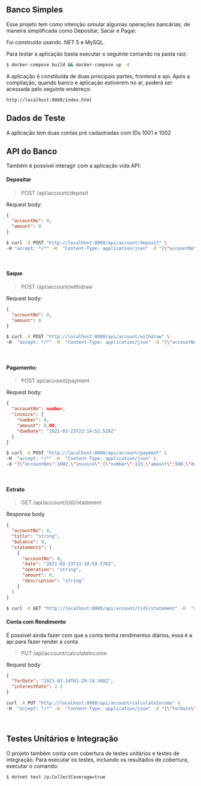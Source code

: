 ## Banco Simples

Esse projeto tem como intenção simular algumas operações bancárias, de maneira simplificada como Depositar, Sacar e Pagar.

Foi construído usando .NET 5 e MySQL. 

Para testar a aplicação basta executar o seguinte comando na pasta raiz:

```bash
$ docker-compose build && docker-compose up -d
```

A aplicação é constituída de duas principais partes, frontend e api. Após a compilação, quando banco e aplicação estiverem no ar, poderá ser acessada pelo seguinte endereço:

`http://localhost:8080/index.html`


## Dados de Teste
A aplicação tem duas contas pré cadastradas com IDs 1001 e 1002

## API do Banco
Também é possível interagir com a aplicação vida API:

#### Depositar

> POST /api/account/deposit
> 
 Request body:
 ```json
 {
   "accountNo": 0,
   "amount": 0
 }
 ```

```bash
$ curl -X POST "http://localhost:8080/api/account/deposit" \
-H "accept: */*" -H  "Content-Type: application/json" -d "{\"accountNo\":1002,\"amount\":100}"
```

<br />

#### Saque

> POST /api/account/withdraw
 
 Request body:
 ```json
 {
   "accountNo": 0,
   "amount": 0
 }
 ```

```bash
$ curl -X POST "http://localhost:8080/api/account/withdraw" \
-H  "accept: */*" -H  "Content-Type: application/json" -d "{\"accountNo\":1002,\"amount\":100}"
```

<br />

#### Pagamento: 
> POST api/account/payment

Request body:
```json
{
  "accountNo": number,
  "invoice": {
    "number": 0,
    "amount": 0.00,
    "dueDate": "2021-03-23T23:14:52.526Z"
  }
}
```

```bash
$ curl -X POST "http://localhost:8080/api/account/payment" \
-H  "accept: */*" -H  "Content-Type: application/json" \
-d "{\"accountNo\":1002,\"invoice\":{\"number\":123,\"amount\":500,\"dueDate\":\"2021-03-23T23:14:52.526Z\"}}"
```

<br />

#### Extrato
> GET /api/account/\{id\}/statement

Response body
```json
{
  "accountNo": 0,
  "title": "string",
  "balance": 0,
  "statements": [
    {
      "accountNo": 0,
      "date": "2021-03-23T23:18:59.576Z",
      "operation": "string",
      "amount": 0,
      "description": "string"
    }
  ]
}
```
```bash
$ curl -X GET "http://localhost:8080/api/account/{id}/statement" -H  "accept: text/plain"
```

#### Conta com Rendimento
É possível ainda fazer com que a conta tenha rendimentos diários, essa é a api para fazer render a conta 
> PUT /api/account/calculateIncome

Request body
```json
{
  "forDate": "2021-03-24T01:29:18.508Z",
  "interestRate": 2.3
}
```

```bash
curl -X PUT "http://localhost:8080/api/account/calculateIncome" \
-H  "accept: */*" -H  "Content-Type: application/json" -d "{\"forDate\":\"2021-03-24T01:29:18.508Z\",\"interestRate\":2.3}"
```
<br/>

## Testes Unitários e Integração
O projeto também conta com cobertura de testes unitários e testes de integração. Para executar os testes, incluindo os resultados de cobertura, executar o comando:

```bash
$ dotnet test /p:CollectCoverage=true
```






